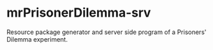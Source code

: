 # mrPrisonerDilemma-srv
Resource package generator and server side program of a Prisoners' Dilemma experiment.
